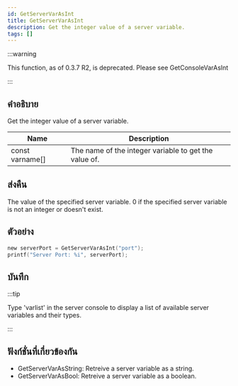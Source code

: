 ```yaml
---
id: GetServerVarAsInt
title: GetServerVarAsInt
description: Get the integer value of a server variable.
tags: []
---
```


:::warning

This function, as of 0.3.7 R2,  is deprecated.  Please see GetConsoleVarAsInt

:::

## คำอธิบาย

Get the integer value of a server variable.


| Name | Description |
|------|-------------|
|const varname[] | The name of the integer variable to get the value of.|


## ส่งคืน

The value of the specified server variable. 0 if the specified server variable is not an integer or doesn't exist.


## ตัวอย่าง


```c
new serverPort = GetServerVarAsInt("port");
printf("Server Port: %i", serverPort);
```


## บันทึก

:::tip

Type 'varlist' in the server console to display a list of available server variables and their types.

:::


## ฟังก์ชั่นที่เกี่ยวข้องกัน


-  GetServerVarAsString: Retreive a server variable as a string.
-  GetServerVarAsBool: Retreive a server variable as a boolean.